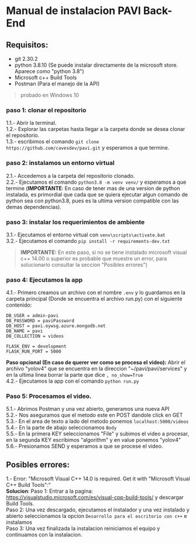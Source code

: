 # Manual de instalacion PAVI Back-End

## Requisitos:
* git 2.30.2 
* python 3.8.10 (Se puede instalar directamente de la microsoft store. Aparece como "python 3.8")
* Microsoft c++ Build Tools
* Postman (Para el manejo de la API)

> probado en Windows 10

### paso 1: clonar el repositorio
1.1.- Abrir la terminal.\
1.2.- Explorar las carpetas hasta llegar a la carpeta donde se desea clonar el repositorio.\
1.3.- escribimos el comando `git clone https://github.com/cavesdev/pavi.git` y esperamos a que termine.

### paso 2: instalamos un entorno virtual
2.1.- Accedemos a la carpeta del repositorio clonado.\
2.2.- Ejecutamos el comando `python3.8 -m venv venv/` y esperamos a que termine (**IMPORTANTE**: En caso de tener mas de una version de python instalada, es primordial que cada que se quiera ejecutar algun comando de python sea con python3.8, pues es la ultima version compatible con las demas dependencias).


### paso 3: instalar los requerimientos de ambiente
3.1.- Ejecutamos el entorno virtual con `venv\scripts\activate.bat`\
3.2.- Ejecutamos el comando `pip install -r requirements-dev.txt`
> **IMPORTANTE:** En este paso, si no se tiene instalado microsoft visual c++ 14.00 o superior es probable que muestre un error, para solucionarlo consultar la seccion "Posibles errores")

### paso 4: Ejecutamos la app
4.1.- Primero creamos un archivo con el nombre `.env` y lo guardamos en la carpeta principal (Donde se encuentra el archivo run.py) con el siguiente contenido:
```
DB_USER = admin-pavi
DB_PASSWORD = paviPassword
DB_HOST = pavi.eywsg.azure.mongodb.net
DB_NAME = pavi
DB_COLLECTION = videos

FLASK_ENV = development
FLASK_RUN_PORT = 5000
```
**Paso opcional (En caso de querer ver como se procesa el video):** Abrir el archivo "yolov4" que se encuentra en la direccion "~/pavi/pavi/services" y en la ultima linea borrar la parte que dice `, no_show=True`\
4.2.- Ejecutamos la app con el comando `python run.py`

### Paso 5: Procesamos el video.
5.1.- Abrimos Postman y una vez abierto, generamos una nueva API\
5.2.- Nos aseguramos que el metodo este en POST dandole click en GET\
5.3.- En el area de texto a lado del metodo ponemos `localhost:5000/videos`\
5.4.- En la parte de abajo seleccionamos `Body`\
5.5.- En la primera KEY seleccionamos "File" y subimos el video a procesar, en la segunda KEY escribimos "algorithm" y en value ponemos "yolov4"\
5.6.- Presionamos SEND y esperamos a que se procese el video.


## Posibles errores:
1.- Error: "Microsoft Visual C++ 14.0 is required. Get it with "Microsoft Visual C++ Build Tools":"\
**Solucion**: 
Paso 1: Entrar a la pagina: https://visualstudio.microsoft.com/es/visual-cpp-build-tools/ y descargar Build Tools.\
Paso 2: Una vez descargado, ejecutamos el instalador y una vez instalado y abierto seleccionamos la opcion `Desarrollo para el escritorio con c++` e instalamos\
Paso 3: Una vez finalizada la instalacion reiniciamos el equipo y continuamos con la instalacion.

